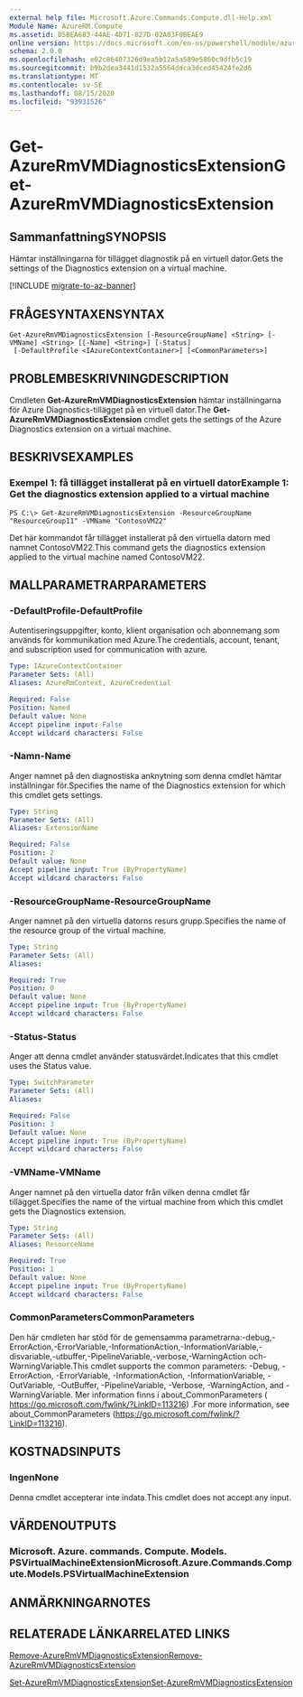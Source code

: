 ```yaml
---
external help file: Microsoft.Azure.Commands.Compute.dll-Help.xml
Module Name: AzureRM.Compute
ms.assetid: D5BEA683-44AE-4D71-827D-02A03F0BEAE9
online version: https://docs.microsoft.com/en-us/powershell/module/azurerm.compute/get-azurermvmdiagnosticsextension
schema: 2.0.0
ms.openlocfilehash: e02c86407326d9ea5b12a5a589e5860c9dfb5c19
ms.sourcegitcommit: b9b2dea3441d1532a5564ddca3dced45424fe2d6
ms.translationtype: MT
ms.contentlocale: sv-SE
ms.lasthandoff: 08/15/2020
ms.locfileid: "93931526"
---
```

# <span data-ttu-id="07400-101">Get-AzureRmVMDiagnosticsExtension</span><span class="sxs-lookup"><span data-stu-id="07400-101">Get-AzureRmVMDiagnosticsExtension</span></span>

## <span data-ttu-id="07400-102">Sammanfattning</span><span class="sxs-lookup"><span data-stu-id="07400-102">SYNOPSIS</span></span>
<span data-ttu-id="07400-103">Hämtar inställningarna för tillägget diagnostik på en virtuell dator.</span><span class="sxs-lookup"><span data-stu-id="07400-103">Gets the settings of the Diagnostics extension on a virtual machine.</span></span>

[!INCLUDE [migrate-to-az-banner](../../includes/migrate-to-az-banner.md)]

## <span data-ttu-id="07400-104">FRÅGESYNTAXEN</span><span class="sxs-lookup"><span data-stu-id="07400-104">SYNTAX</span></span>

```
Get-AzureRmVMDiagnosticsExtension [-ResourceGroupName] <String> [-VMName] <String> [[-Name] <String>] [-Status]
 [-DefaultProfile <IAzureContextContainer>] [<CommonParameters>]
```

## <span data-ttu-id="07400-105">PROBLEMBESKRIVNING</span><span class="sxs-lookup"><span data-stu-id="07400-105">DESCRIPTION</span></span>
<span data-ttu-id="07400-106">Cmdleten **Get-AzureRmVMDiagnosticsExtension** hämtar inställningarna för Azure Diagnostics-tillägget på en virtuell dator.</span><span class="sxs-lookup"><span data-stu-id="07400-106">The **Get-AzureRmVMDiagnosticsExtension** cmdlet gets the settings of the Azure Diagnostics extension on a virtual machine.</span></span>

## <span data-ttu-id="07400-107">BESKRIVS</span><span class="sxs-lookup"><span data-stu-id="07400-107">EXAMPLES</span></span>

### <span data-ttu-id="07400-108">Exempel 1: få tillägget installerat på en virtuell dator</span><span class="sxs-lookup"><span data-stu-id="07400-108">Example 1: Get the diagnostics extension applied to a virtual machine</span></span>
```
PS C:\> Get-AzureRmVMDiagnosticsExtension -ResourceGroupName "ResourceGroup11" -VMName "ContosoVM22"
```

<span data-ttu-id="07400-109">Det här kommandot får tillägget installerat på den virtuella datorn med namnet ContosoVM22.</span><span class="sxs-lookup"><span data-stu-id="07400-109">This command gets the diagnostics extension applied to the virtual machine named ContosoVM22.</span></span>

## <span data-ttu-id="07400-110">MALLPARAMETRAR</span><span class="sxs-lookup"><span data-stu-id="07400-110">PARAMETERS</span></span>

### <span data-ttu-id="07400-111">-DefaultProfile</span><span class="sxs-lookup"><span data-stu-id="07400-111">-DefaultProfile</span></span>
<span data-ttu-id="07400-112">Autentiseringsuppgifter, konto, klient organisation och abonnemang som används för kommunikation med Azure.</span><span class="sxs-lookup"><span data-stu-id="07400-112">The credentials, account, tenant, and subscription used for communication with azure.</span></span>

```yaml
Type: IAzureContextContainer
Parameter Sets: (All)
Aliases: AzureRmContext, AzureCredential

Required: False
Position: Named
Default value: None
Accept pipeline input: False
Accept wildcard characters: False
```

### <span data-ttu-id="07400-113">-Namn</span><span class="sxs-lookup"><span data-stu-id="07400-113">-Name</span></span>
<span data-ttu-id="07400-114">Anger namnet på den diagnostiska anknytning som denna cmdlet hämtar inställningar för.</span><span class="sxs-lookup"><span data-stu-id="07400-114">Specifies the name of the Diagnostics extension for which this cmdlet gets settings.</span></span>

```yaml
Type: String
Parameter Sets: (All)
Aliases: ExtensionName

Required: False
Position: 2
Default value: None
Accept pipeline input: True (ByPropertyName)
Accept wildcard characters: False
```

### <span data-ttu-id="07400-115">-ResourceGroupName</span><span class="sxs-lookup"><span data-stu-id="07400-115">-ResourceGroupName</span></span>
<span data-ttu-id="07400-116">Anger namnet på den virtuella datorns resurs grupp.</span><span class="sxs-lookup"><span data-stu-id="07400-116">Specifies the name of the resource group of the virtual machine.</span></span>

```yaml
Type: String
Parameter Sets: (All)
Aliases: 

Required: True
Position: 0
Default value: None
Accept pipeline input: True (ByPropertyName)
Accept wildcard characters: False
```

### <span data-ttu-id="07400-117">-Status</span><span class="sxs-lookup"><span data-stu-id="07400-117">-Status</span></span>
<span data-ttu-id="07400-118">Anger att denna cmdlet använder statusvärdet.</span><span class="sxs-lookup"><span data-stu-id="07400-118">Indicates that this cmdlet uses the Status value.</span></span>

```yaml
Type: SwitchParameter
Parameter Sets: (All)
Aliases: 

Required: False
Position: 3
Default value: None
Accept pipeline input: True (ByPropertyName)
Accept wildcard characters: False
```

### <span data-ttu-id="07400-119">-VMName</span><span class="sxs-lookup"><span data-stu-id="07400-119">-VMName</span></span>
<span data-ttu-id="07400-120">Anger namnet på den virtuella dator från vilken denna cmdlet får tillägget.</span><span class="sxs-lookup"><span data-stu-id="07400-120">Specifies the name of the virtual machine from which this cmdlet gets the Diagnostics extension.</span></span>

```yaml
Type: String
Parameter Sets: (All)
Aliases: ResourceName

Required: True
Position: 1
Default value: None
Accept pipeline input: True (ByPropertyName)
Accept wildcard characters: False
```

### <span data-ttu-id="07400-121">CommonParameters</span><span class="sxs-lookup"><span data-stu-id="07400-121">CommonParameters</span></span>
<span data-ttu-id="07400-122">Den här cmdleten har stöd för de gemensamma parametrarna:-debug,-ErrorAction,-ErrorVariable,-InformationAction,-InformationVariable,-disvariable,-utbuffer,-PipelineVariable,-verbose,-WarningAction och-WarningVariable.</span><span class="sxs-lookup"><span data-stu-id="07400-122">This cmdlet supports the common parameters: -Debug, -ErrorAction, -ErrorVariable, -InformationAction, -InformationVariable, -OutVariable, -OutBuffer, -PipelineVariable, -Verbose, -WarningAction, and -WarningVariable.</span></span> <span data-ttu-id="07400-123">Mer information finns i about_CommonParameters ( https://go.microsoft.com/fwlink/?LinkID=113216) .</span><span class="sxs-lookup"><span data-stu-id="07400-123">For more information, see about_CommonParameters (https://go.microsoft.com/fwlink/?LinkID=113216).</span></span>

## <span data-ttu-id="07400-124">KOSTNADS</span><span class="sxs-lookup"><span data-stu-id="07400-124">INPUTS</span></span>

### <span data-ttu-id="07400-125">Ingen</span><span class="sxs-lookup"><span data-stu-id="07400-125">None</span></span>
<span data-ttu-id="07400-126">Denna cmdlet accepterar inte indata.</span><span class="sxs-lookup"><span data-stu-id="07400-126">This cmdlet does not accept any input.</span></span>

## <span data-ttu-id="07400-127">VÄRDEN</span><span class="sxs-lookup"><span data-stu-id="07400-127">OUTPUTS</span></span>

### <span data-ttu-id="07400-128">Microsoft. Azure. commands. Compute. Models. PSVirtualMachineExtension</span><span class="sxs-lookup"><span data-stu-id="07400-128">Microsoft.Azure.Commands.Compute.Models.PSVirtualMachineExtension</span></span>

## <span data-ttu-id="07400-129">ANMÄRKNINGAR</span><span class="sxs-lookup"><span data-stu-id="07400-129">NOTES</span></span>

## <span data-ttu-id="07400-130">RELATERADE LÄNKAR</span><span class="sxs-lookup"><span data-stu-id="07400-130">RELATED LINKS</span></span>

[<span data-ttu-id="07400-131">Remove-AzureRmVMDiagnosticsExtension</span><span class="sxs-lookup"><span data-stu-id="07400-131">Remove-AzureRmVMDiagnosticsExtension</span></span>](./Remove-AzureRmVMDiagnosticsExtension.md)

[<span data-ttu-id="07400-132">Set-AzureRmVMDiagnosticsExtension</span><span class="sxs-lookup"><span data-stu-id="07400-132">Set-AzureRmVMDiagnosticsExtension</span></span>](./Set-AzureRMVMDiagnosticsExtension.md)


